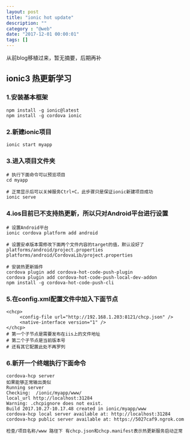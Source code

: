 ```yaml
---
layout: post
title: "ionic hot update"
description: ""
category : "@web"
date: "2017-12-01 00:00:01"
tags: []
---
```

从前blog移植过来，暂无摘要，后期再补
<!-- more -->  


## ionic3 热更新学习

### 1.安装基本框架

    npm install -g ionic@latest
    npm install -g cordova ionic
    

### 2.新建ionic项目

    ionic start myapp
    
### 3.进入项目文件夹

    # 执行下面命令可以预览项目
    cd myapp
    
    # 正常显示后可以关掉服务Ctrl+C，此步骤只是保证ionic新建项目成功
    ionic serve

### 4.ios目前已不支持热更新，所以只对Android平台进行设置

    # 设置Android平台
    ionic cordova platform add android
    
    # 设置安卓版本需修改下面两个文件内容的target的值，默认设好了
    platforms/android/project.properties 
    platforms/android/CordovaLib/project.properties 
    
    # 安装热更新插件
    cordova plugin add cordova-hot-code-push-plugin
    cordova plugin add cordova-hot-code-push-local-dev-addon
    npm install -g cordova-hot-code-push-cli
    
### 5.在config.xml配置文件中加入下面节点

    <chcp>
         <config-file url="http://192.168.1.203:8121/chcp.json" />
         <native-interface version="1" />
    </chcp>
    # 第一个子节点是需要发布在iis上的文件地址
    # 第二个子节点是当前版本号
    # 还有其它配置此处不再罗列
    
### 6.新开一个终端执行下面命令

    cordova-hcp server
    如果能够正常输出类似
    Running server
    Checking:  /ionic/myapp/www/
    local_url http://localhost:31284
    Warning: .chcpignore does not exist.
    Build 2017.10.27-10.17.48 created in ionic/myapp/www
    cordova-hcp local server available at: http://localhost:31284
    cordova-hcp public server available at: https://5027caf9.ngrok.com
    
    检查/项目名称/www 路径下 有chcp.json和chcp.manifest表示热更新服务启动正常